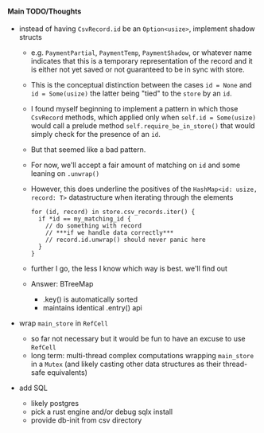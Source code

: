 #### Main TODO/Thoughts

- instead of having `CsvRecord.id` be an `Option<usize>`, implement shadow structs
    - e.g. `PaymentPartial`, `PaymentTemp`, `PaymentShadow`, or whatever name indicates
      that this is a temporary representation of the record and it is either not yet saved
      or not guaranteed to be in sync with store.
    - This is the conceptual distinction between the cases `id = None` and `id = Some(usize)`
      the latter being "tied" to the `store` by an `id`.
    - I found myself beginning to implement a pattern in which those `CsvRecord` methods,
      which applied only when `self.id = Some(usize)` would call a prelude method
      `self.require_be_in_store()` that would simply check for the presence of an `id`.
    - But that seemed like a bad pattern.
    - For now, we'll accept a fair amount of matching on `id` and some leaning on `.unwrap()`
    - However, this does underline the positives of the
      `HashMap<id: usize, record: T>` datastructure when iterating through the elements

          for (id, record) in store.csv_records.iter() {
            if *id == my_matching_id {
              // do something with record
              // ***if we handle data correctly***
              // record.id.unwrap() should never panic here
            }
          }

    - further I go, the less I know which way is best. we'll find out

    - Answer: BTreeMap
      - .key() is automatically sorted
      - maintains identical .entry() api

- wrap `main_store` in `RefCell`
  - so far not necessary but it would be fun to have an excuse to use `RefCell`
  - long term: multi-thread complex computations wrapping `main_store` in a `Mutex` (and likely casting other data structures as their thread-safe equivalents)

- add SQL
  - likely postgres
  - pick a rust engine and/or debug sqlx install
  - provide db-init from csv directory

